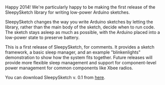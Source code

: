 <html><body><p>Happy 2014! We're particularly happy to be making the first release of the SleepySketch library for writing low-power Arduino sketches.

<!--more-->

SleepySketch changes the way you write Arduino sketches by letting the library, rather than the main body of the sketch, decide when to run code. The sketch stays asleep as much as possible, with the Arduino placed into a low-power state to preserve battery.

This is a first release of SleepySketch, for comments. It provides a sketch framework, a basic sleep manager, and an example "blinkenlights" demonstration to show how the system fits together. Future releases will provide more flexible sleep management and support for component-level power management for common components like Xbee radios.

You can download SleepySketch v. 0.1 from <a href="/download/sleepysketch/">here</a>.

 </p></body></html>